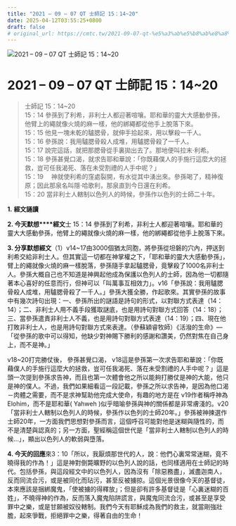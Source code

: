 ```yaml
---
title: "2021 – 09 – 07 QT 士師記 15：14~20"
date: 2025-04-12T03:55:25+0800
draft: false
# original_url: https://cmtc.tw/2021-09-07-qt-%e5%a3%ab%e5%b8%ab%e8%a8%98-15%ef%bc%9a1420
---
```


![2021 – 09 – 07 QT 士師記 15：14\~20](/images/qt.jpg   "2021 – 09 – 07 QT 士師記 15：14\~20")

# 2021 – 09 – 07 QT 士師記 15：14\~20

> 士師記 15：14\~20  
> 15：14 參孫到了利希，非利士人都迎著喧嚷。耶和華的靈大大感動參孫，他臂上的繩就像火燒的麻一樣，他的綁繩都從他手上脫落下來。  
> 15：15 他見一塊未乾的驢腮骨，就伸手拾起來，用以擊殺一千人。  
> 15：16 參孫說：我用驢腮骨殺人成堆，用驢腮骨殺了一千人。  
> 15：17 說完這話，就把那腮骨從手裏拋出去了。那地便叫拉末‧利希。  
> 15：18 參孫甚覺口渴，就求告耶和華說：「你既藉僕人的手施行這麼大的拯救，豈可任我渴死、落在未受割禮的人手中呢？」  
> 15：19 　神就使利希的窪處裂開，有水從其中湧出來。參孫喝了，精神復原；因此那泉名叫隱‧哈歌利，那泉直到今日還在利希。  
> 15：20 當非利士人轄制以色列人的時候，參孫作以色列的士師二十年。

**1.** **經文誦讀**

**2. 今天默想****經文**士 15：14 參孫到了利希，非利士人都迎著喧嚷。耶和華的靈大大感動參孫，他臂上的繩就像火燒的麻一樣，他的綁繩都從他手上脫落下來。

**3. 分享默想經文**（1）v14\~17由3000個猶太同胞，將參孫從坦磐的穴內，押送到利希交給非利士人。但其實這一切都在神掌權之下，「耶和華的靈大大感動參孫」，臂上的繩就像火燒的麻一樣脫落，參孫隨手拿起驢腮骨，竟擊殺了1000名非利士人。參孫大概自己也不知道是神興起他成為保護以色列人的士師，因為他一切都隨著本心喜好的任意而行，但神可以「叫萬事互相效力」。v16「參孫說：我用驢腮骨殺人成堆，用驢腮骨殺了一千人。」參孫大獲全勝，作起歌來。其實參孫的故事中有幾次詩句出現：一、參孫所出的謎語是詩句的形式，以對聯方式表達（14：14）；二、非利士人用不義手段獲取謎底，也是用詩句對聯方式回答（14：18）；三、當參孫遣責非利士人不義，也是用詩句對聯方式表達（14：19）；四、現在他打敗非利士人，也是用詩句對聯方式來表達。（參蘇穎睿牧師）《活潑的生命》— 「從參孫的歌中可以得知，他缺少對神賜下勝利的感謝和讚美，仍然對焦在自己身上，而不是神。」

v18\~20打完勝仗後， 參孫甚覺口渴， v18這是參孫第一次求告耶和華說：「你既藉僕人的手施行這麼大的拯救，豈可任我渴死、落在未受割禮的人手中呢？」這是頭一次提到參孫求告神，而且也第一次體會他之所以能夠打勝仗是神的大能，他只是神的僕人。不過，我們如果細看這一段記載，參孫之所以求告神，是因為他口渴－肉體之需要，而不是求神幫助他完成大使命，有趣的地方是在 v19作者稱呼神為 Elohim，而不是耶和華( Yahweh )似乎暗喻參孫與神的關係都是非常膚淺的。v20「當非利士人轄制以色列人的時候，參孫作以色列的士師20年。」參孫被神揀選作士師20年，一方面我們思想對參孫而言，這個呼召可能對他是迷糊與隨性的，而不是清楚與認真的；另一方面，聖經稱這個世代是「當非利士人轄制以色列人的時候…」，顯出以色列人的軟弱與墮落。

**4. 今天的回應**來3：10「所以，我厭煩那世代的人，說：他們心裏常常迷糊，竟不曉得我的作為！」這是神對倒斃曠野的以色列人說的話，也同樣適用在士師記的時代。包括參孫，與這段經文中的以色列人，因為沒有「除惡務盡」，滅盡迦南人，反而同流合污，或是被同化而玷污，甚至反被擄掠。這個光景很像今天的基督徒，本來應該是捆綁魔鬼，「使被擄的得釋放」；但是卻有許多基督徒是「心裏迷糊的百姓」，不曉得神的作為，反而落入魔鬼陷阱謊言，與魔鬼同流合污，或甚至是享受罪中之樂，或是甘願被奴役轄制。我們今天有耶穌成為我們的救主，就當剛強壯膽，起來爭戰，拒絕罪中之樂，得著自由的生命！